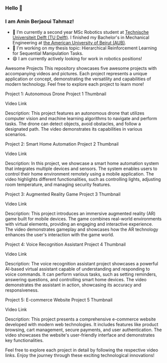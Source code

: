 ### Hello 👋
### I am Amin Berjaoui Tahmaz!

<!--
**Amin-Berjaoui-Tahmaz/Amin-Berjaoui-Tahmaz** is a ✨ _special_ ✨ repository because its `README.md` (this file) appears on your GitHub profile.

- 🔭 I’m currently working on my thesis project for my MSc Robotics at [TU Delft](https://www.tudelft.nl/en/).
- 🔭 I’m currently working on ...
- 🌱 I’m currently learning ...
- 👯 I’m looking to collaborate on ...
- 🤔 I’m looking for help with ...
- 💬 Ask me about ...
- 📫 How to reach me: ...
- 😄 Pronouns: ...
- ⚡ Fun fact: ...
-->

- 🌱 I’m currently a second year MSc Robotics student at [Technische Universiteit Delft (TU Delft)](https://www.tudelft.nl/en/). I finished my Bachelor's in Mechanical Engineering at [the American University of Beirut (AUB)](https://www.aub.edu.lb/).
- 🔭 I'm working on my thesis topic: Hierarchical Reinforcement Learning for Sequential Manipulation Tasks.
- 😄 I am currently actively looking for work in robotics positions!


Awesome Projects
This repository showcases five awesome projects with accompanying videos and pictures. Each project represents a unique application or concept, demonstrating the versatility and capabilities of modern technology. Feel free to explore each project to learn more!

Project 1: Autonomous Drone
Project 1 Thumbnail

Video Link

Description: This project features an autonomous drone that utilizes computer vision and machine learning algorithms to navigate and perform tasks. The drone can detect objects, avoid obstacles, and follow a designated path. The video demonstrates its capabilities in various scenarios.

Project 2: Smart Home Automation
Project 2 Thumbnail

Video Link

Description: In this project, we showcase a smart home automation system that integrates multiple devices and sensors. The system enables users to control their home environment remotely using a mobile application. The video highlights different functionalities, such as controlling lights, adjusting room temperature, and managing security features.

Project 3: Augmented Reality Game
Project 3 Thumbnail

Video Link

Description: This project introduces an immersive augmented reality (AR) game built for mobile devices. The game combines real-world environments with virtual elements, providing an engaging and interactive experience. The video demonstrates gameplay and showcases how the AR technology enhances the user's interaction with the game world.

Project 4: Voice Recognition Assistant
Project 4 Thumbnail

Video Link

Description: The voice recognition assistant project showcases a powerful AI-based virtual assistant capable of understanding and responding to voice commands. It can perform various tasks, such as setting reminders, answering questions, and controlling smart home devices. The video demonstrates the assistant in action, showcasing its accuracy and responsiveness.

Project 5: E-commerce Website
Project 5 Thumbnail

Video Link

Description: This project presents a comprehensive e-commerce website developed with modern web technologies. It includes features like product browsing, cart management, secure payments, and user authentication. The video showcases the website's user-friendly interface and demonstrates key functionalities.

Feel free to explore each project in detail by following the respective video links. Enjoy the journey through these exciting technological innovations!
